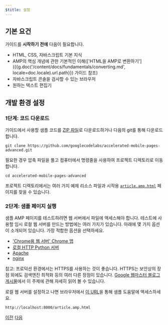 ```yaml
---
$title: 설정
---
```


## 기본 요건

가이드를 **시작하기 전에** 다음이 필요합니다.

- HTML, CSS, 자바스크립트 기본 지식
- AMP의 핵심 개념에 관한 기본적인 이해(['HTML을 AMP로 변환하기']({{g.doc('/content/docs/fundamentals/converting.md', locale=doc.locale).url.path}}) 가이드 참조)
- 자바스크립트 콘솔을 검사할 수 있는 브라우저
- 원하는 텍스트 편집기

## 개발 환경 설정

### 1단계: 코드 다운로드

가이드에서 사용할 샘플 코드를 [ZIP 파일](https://github.com/googlecodelabs/accelerated-mobile-pages-advanced/archive/master.zip)로 다운로드하거나 다음의 git를 통해 다운로드합니다.

```shell
git clone https://github.com/googlecodelabs/accelerated-mobile-pages-advanced.git
```

필요한 경우 압축 파일을 풀고 컴퓨터에서 명령줄을 사용하여 프로젝트 디렉토리로 이동합니다.

```shell
cd accelerated-mobile-pages-advanced
```

프로젝트 디렉토리에서는 여러 가지 예제 리소스 파일과 시작용 [`article.amp.html`](https://github.com/googlecodelabs/accelerated-mobile-pages-advanced/blob/master/article.amp.html) 페이지를 찾을 수 있습니다.

### 2단계: 샘플 페이지 실행

샘플 AMP 페이지를 테스트하려면 웹 서버에서 파일에 액세스해야 합니다. 테스트에 사용할 임시 로컬 웹 서버를 만드는 방법에는 여러 가지가 있습니다.  아래에 몇 가지 옵션이 소개되어 있습니다. 가장 적합한 옵션을 선택하세요.

- ['Chrome용 웹 서버' Chrome 앱](https://chrome.google.com/webstore/detail/web-server-for-chrome/ofhbbkphhbklhfoeikjpcbhemlocgigb)
- [로컬 HTTP Python 서버](https://developer.mozilla.org/en-US/docs/Learn/Common_questions/set_up_a_local_testing_server#Running_a_simple_local_HTTP_server)
- [Apache](https://httpd.apache.org/docs/2.4/getting-started.html)
- [nginx](http://nginx.org/)

참고: 프로덕션 환경에서는 HTTPS를 사용하는 것이 좋습니다. HTTPS는 보안상의 장점 외에도 검색엔진 최적화 등의 여러 다른 장점이 있습니다. [Google 웹마스터 블로그 게시물](https://webmasters.googleblog.com/2014/08/https-as-ranking-signal.html)에서 이 주제에 관해 자세히 읽어 볼 수 있습니다.

로컬 웹 서버를 설정하고 나면 브라우저에서 [이 URL](http://localhost:8000/article.amp.html)을 통해 샘플 도움말에 액세스하세요.

```text
http://localhost:8000/article.amp.html
```

<div class="prev-next-buttons">
  <a class="button prev-button" href="{{g.doc('/content/docs/fundamentals/add_advanced.md', locale=doc.locale).url.path}}"><span class="arrow-prev">이전</span></a>
  <a class="button next-button" href="{{g.doc('/content/docs/fundamentals/add_advanced/review_code.md', locale=doc.locale).url.path}}"><span class="arrow-next">다음</span></a>
</div>
